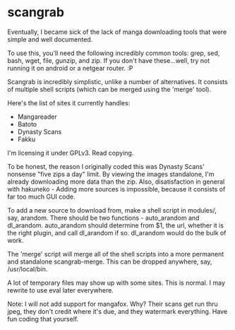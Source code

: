 scangrab
=====

Eventually, I became sick of the lack of manga downloading tools that were simple and well documented.

To use this, you'll need the following incredibly common tools: grep, sed, bash, wget, file, gunzip, and zip. If you don't have these...well, try not running it on android or a netgear router. :P

Scangrab is incredibly simplistic, unlike a number of alternatives. It consists of multiple shell scripts (which can be merged using the 'merge' tool).

Here's the list of sites it currently handles:
 * Mangareader
 * Batoto
 * Dynasty Scans
 * Fakku

I'm licensing it under GPLv3. Read copying.

To be honest, the reason I originally coded this was Dynasty Scans' nonsense "five zips a day" limit. By viewing the images standalone, I'm already downloading more data than the zip. Also, disatisfaction in general with hakuneko - Adding more sources is impossible, because it consists of far too much GUI code.

To add a new source to download from, make a shell script in modules/, say, arandom. There should be two functions - auto_arandom and dl_arandom. auto_arandom should determine from $1, the url, whether it is the right plugin, and call dl_arandom if so. dl_arandom would do the bulk of work.

The 'merge' script will merge all of the shell scripts into a more permanent and standalone scangrab-merge. This can be dropped anywhere, say, /usr/local/bin.

A lot of temporary files may show up with some sites. This is normal. I may rewrite to use eval later everywhere.

Note: I will not add support for mangafox. Why? Their scans get run thru jpeg, they don't credit where it's due, and they watermark everything. Have fun coding that yourself.
